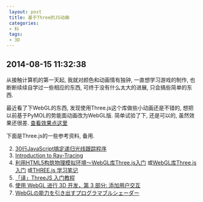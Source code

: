 ```yaml
---
 layout: post
 title: 基于Three的JS动画
 categories:
 - 科
 tags:
 - 3D
---
```


## 2014-08-15 11:32:38

从接触计算机的第一天起, 我就对颜色和动画情有独钟, 一直想学习游戏的制作, 也断断续续自学过一些相应的东西, 
可终于没有什么太大的进展, 只会搞些简单的东西.

最近看了下WebGL的东西, 发现使用Three.js这个库做些小动画还是不错的, 想把以前基于PyMOL的势能面动画改为WebGL版.
简单试验了下, 还是可以的, 虽然效果还很差. [查看效果点这里](/pic/PES.html) 

下面是Three.js的一些参考资料, 备用.

2. [30行JavaScript搞定递归光线跟踪程序](http://floss.zoomquiet.io/data/20131120104154/index_0.html)
3. [Introduction to Ray-Tracing](http://viola.informatik.uni-bremen.de/typo/html/qingteng/index.html)
4. [利用HTML5构筑物理模拟环境～WebGL库Three.js入门](http://www.html5china.com/HTML5features/WebGL/20120509_3611.html)
   或[WebGL库Three.js入门](http://blog.csdn.net/celte/article/details/9458599)
   或[THREE.js 学习笔记](http://www.3dkeji.net/article.php?p=64)
5. [「译」ThreeJS 入门教程](http://www.xieguanglei.com)
5. [使用 WebGL 进行 3D 开发，第 3 部分: 添加用户交互](http://www.ibm.com/developerworks/cn/web/wa-webgl3/)
6. [WebGLの能力を引き出すプログラマブルシェーダー](http://www.atmarkit.co.jp/ait/articles/1211/26/news012.html)





